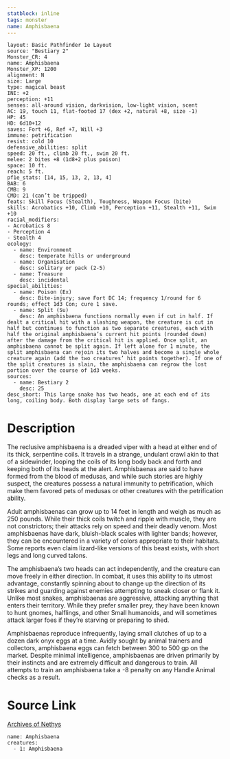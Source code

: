 ```yaml
---
statblock: inline
tags: monster
name: Amphisbaena
---
```

```statblock
layout: Basic Pathfinder 1e Layout
source: "Bestiary 2"
Monster_CR: 4
name: Amphisbaena
Monster_XP: 1200
alignment: N
size: Large
type: magical beast
INI: +2
perception: +11
senses: all-around vision, darkvision, low-light vision, scent
AC: 19, touch 11, flat-footed 17 (dex +2, natural +8, size -1)
HP: 45
HD: 6d10+12
saves: Fort +6, Ref +7, Will +3
immune: petrification
resist: cold 10
defensive_abilities: split
speed: 20 ft., climb 20 ft., swim 20 ft.
melee: 2 bites +8 (1d8+2 plus poison)
space: 10 ft.
reach: 5 ft.
pf1e_stats: [14, 15, 13, 2, 13, 4]
BAB: 6
CMB: 9
CMD: 21 (can’t be tripped)
feats: Skill Focus (Stealth), Toughness, Weapon Focus (bite)
skills: Acrobatics +10, Climb +10, Perception +11, Stealth +11, Swim +10
racial_modifiers:
- Acrobatics 8
- Perception 4
- Stealth 4
ecology:
  - name: Environment
    desc: temperate hills or underground
  - name: Organisation
    desc: solitary or pack (2-5)
  - name: Treasure
    desc: incidental
special_abilities:
  - name: Poison (Ex)
    desc: Bite-injury; save Fort DC 14; frequency 1/round for 6 rounds; effect 1d3 Con; cure 1 save.
  - name: Split (Su)
    desc: An amphisbaena functions normally even if cut in half. If dealt a critical hit with a slashing weapon, the creature is cut in half but continues to function as two separate creatures, each with half the original amphisbaena’s current hit points (rounded down) after the damage from the critical hit is applied. Once split, an amphisbaena cannot be split again. If left alone for 1 minute, the split amphisbaena can rejoin its two halves and become a single whole creature again (add the two creatures’ hit points together). If one of the split creatures is slain, the amphisbaena can regrow the lost portion over the course of 1d3 weeks.
sources:
  - name: Bestiary 2
    desc: 25
desc_short: This large snake has two heads, one at each end of its long, coiling body. Both display large sets of fangs. 
```
# Description
The reclusive amphisbaena is a dreaded viper with a head at either end of its thick, serpentine coils. It travels in a strange, undulant crawl akin to that of a sidewinder, looping the coils of its long body back and forth and keeping both of its heads at the alert. Amphisbaenas are said to have formed from the blood of medusas, and while such stories are highly suspect, the creatures possess a natural immunity to petrification, which make them favored pets of medusas or other creatures with the petrification ability. 

Adult amphisbaenas can grow up to 14 feet in length and weigh as much as 250 pounds. While their thick coils twitch and ripple with muscle, they are not constrictors; their attacks rely on speed and their deadly venom. Most amphisbaenas have dark, bluish-black scales with lighter bands; however, they can be encountered in a variety of colors appropriate to their habitats. Some reports even claim lizard-like versions of this beast exists, with short legs and long curved talons. 

The amphisbaena’s two heads can act independently, and the creature can move freely in either direction. In combat, it uses this ability to its utmost advantage, constantly spinning about to change up the direction of its strikes and guarding against enemies attempting to sneak closer or flank it. Unlike most snakes, amphisbaenas are aggressive, attacking anything that enters their territory. While they prefer smaller prey, they have been known to hunt gnomes, halflings, and other Small humanoids, and will sometimes attack larger foes if they’re starving or preparing to shed. 

Amphisbaenas reproduce infrequently, laying small clutches of up to a dozen dark onyx eggs at a time. Avidly sought by animal trainers and collectors, amphisbaena eggs can fetch between 300 to 500 gp on the market. Despite minimal intelligence, amphisbaenas are driven primarily by their instincts and are extremely difficult and dangerous to train. All attempts to train an amphisbaena take a -8 penalty on any Handle Animal checks as a result.
# Source Link
[Archives of Nethys](https://aonprd.com/MonsterDisplay.aspx?ItemName=Amphisbaena)
```encounter-table
name: Amphisbaena
creatures:
  - 1: Amphisbaena
```
